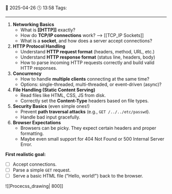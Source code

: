 📆 2025-04-26 🕓 13:58
Tags:  

---

1. **Networking Basics**
    - What is **[[HTTP]]** exactly?
    - How do **TCP/IP connections** work? --> [[TCP_IP Sockets]]
    - What is a **socket**, and how does a server accept connections?
2. **HTTP Protocol Handling**
    - Understand **HTTP request format** (headers, method, URL, etc.)
    - Understand **HTTP response format** (status line, headers, body)
    - How to parse incoming HTTP requests correctly and build valid HTTP responses.
3. **Concurrency**
    - How to handle **multiple clients** connecting at the same time?
    - Options: single-threaded, multi-threaded, or event-driven (async)?
4. **File Handling (Static Content Serving)**
    - Read files like HTML, CSS, JS from disk.
    - Correctly set the **Content-Type** headers based on file types.
5. **Security Basics** (even simple ones!)
    - Prevent **path traversal attacks** (e.g., `GET /../../etc/passwd`).
    - Handle bad input gracefully.
6. **Browser Expectations**
    - Browsers can be picky. They expect certain headers and proper formatting.
    - Maybe even small support for 404 Not Found or 500 Internal Server Error.


**First realistic goal:** 
- [ ] Accept connections. 
- [ ] Parse a simple `GET` request.  
- [ ] Serve a basic HTML file ("Hello, world!") back to the browser.

![[Procecss_drawing| 800]]
